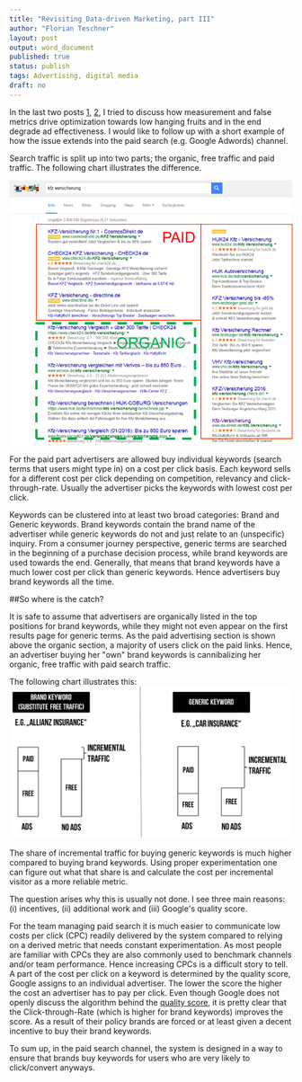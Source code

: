 ```yaml
---
title: "Revisiting Data-driven Marketing, part III"
author: "Florian Teschner"
layout: post
output: word_document
published: true
status: publish
tags: Advertising, digital media
draft: no
---
```

 
 
 
In the last two posts [1](http://flovv.github.io/Targeting/), [2](http://flovv.github.io/Targeting/), I tried to discuss how measurement and false metrics drive optimization towards low hanging fruits and in the end degrade ad effectiveness. I would like to follow up with a short example of how the issue extends into the paid search (e.g. Google Adwords) channel.



Search traffic is split up into two parts; the organic, free traffic and paid traffic. The following chart illustrates the difference.
 
![Paid and orangic search traffic](/figures/targeting3_1.png)
 
For the paid part advertisers are allowed buy individual keywords (search terms that users might type in) on a cost per click basis. Each keyword sells for a different cost per click depending on competition, relevancy and click-through-rate. Usually the advertiser picks the keywords with lowest cost per click.
 
 
Keywords can be clustered into at least two broad categories: Brand and Generic keywords. Brand keywords contain the brand name of the advertiser while generic keywords do not and just relate to an (unspecific) inquiry. From a consumer journey perspective, generic terms are searched in the beginning of a purchase decision process, while brand keywords are used towards the end. Generally, that means that brand keywords have a much lower cost per click than generic keywords. Hence advertisers buy brand keywords all the time.
 
##So where is the catch?
 
It is safe to assume that advertisers are organically listed in the top positions for brand keywords, while they might not even appear on the first results page for generic terms. As the paid advertising section is shown above the organic section, a majority of users click on the paid links. Hence, an advertiser buying her "own" brand keywords is cannibalizing her organic, free traffic with paid search traffic.
 
The following chart illustrates this:
![Example of brand and generic keyword buying](/figures/targeting3.png)
 
The share of incremental traffic for buying generic keywords is much higher compared to buying brand keywords. Using proper experimentation one can figure out what that share is and calculate the cost per incremental visitor as a more reliable metric.
 
The question arises why this is usually not done. I see three main reasons: (i) incentives, (ii) additional work and (iii) Google's quality score.
 
For the team managing paid search it is much easier to communicate low costs per click (CPC) readily delivered by the system compared to relying on a derived metric that needs constant experimentation. As most people are familiar with CPCs they are also commonly used to benchmark channels and/or team performance. Hence increasing CPCs is a difficult story to tell. 
A part of the cost per click on a keyword is determined by the quality score, Google assigns to an individual advertiser. The lower the score the higher the cost an advertiser has to pay per click.
Even though Google does not openly discuss the algorithm behind the [quality score](https://support.google.com/adwords/answer/2454010?hl=en), it is pretty clear that the Click-through-Rate (which is higher for brand keywords) improves the score. As a result of their policy brands are forced or at least given a decent incentive to buy their brand keywords.
 
 
To sum up, in the paid search channel, the system is designed in a way to ensure that brands buy keywords for users who are very likely to click/convert anyways. 
